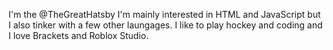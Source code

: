 I'm the @TheGreatHatsby
I'm mainly interested in HTML and JavaScript but I also tinker with a few other laungages. 
I like to play hockey and coding and I love Brackets and Roblox Studio. 
